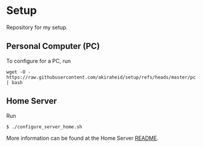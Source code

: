 # Setup

Repository for my setup.

## Personal Computer (PC)

To configure for a PC, run

```text
wget -O - https://raw.githubusercontent.com/akiraheid/setup/refs/heads/master/pc.sh | bash
```

## Home Server

Run

```bash
$ ./configure_server_home.sh
```

More information can be found at the Home Server [README](./server-home/README.md).
